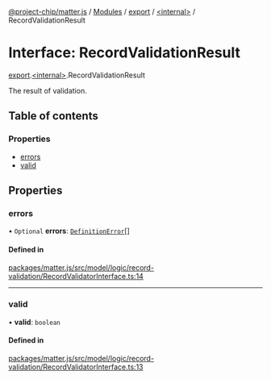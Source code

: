 [@project-chip/matter.js](../README.md) / [Modules](../modules.md) / [export](../modules/export.md) / [\<internal\>](../modules/export._internal_.md) / RecordValidationResult

# Interface: RecordValidationResult

[export](../modules/export.md).[\<internal\>](../modules/export._internal_.md).RecordValidationResult

The result of validation.

## Table of contents

### Properties

- [errors](export._internal_.RecordValidationResult.md#errors)
- [valid](export._internal_.RecordValidationResult.md#valid)

## Properties

### errors

• `Optional` **errors**: [`DefinitionError`](../modules/model.md#definitionerror)[]

#### Defined in

[packages/matter.js/src/model/logic/record-validation/RecordValidatorInterface.ts:14](https://github.com/project-chip/matter.js/blob/e87b236f/packages/matter.js/src/model/logic/record-validation/RecordValidatorInterface.ts#L14)

___

### valid

• **valid**: `boolean`

#### Defined in

[packages/matter.js/src/model/logic/record-validation/RecordValidatorInterface.ts:13](https://github.com/project-chip/matter.js/blob/e87b236f/packages/matter.js/src/model/logic/record-validation/RecordValidatorInterface.ts#L13)
